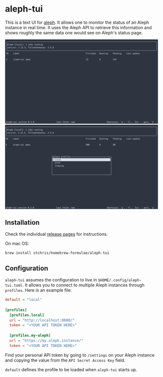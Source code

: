 # aleph-tui

This is a text UI for [aleph](https://www.github.com/alephdata/aleph). It allows one to monitor the status of an Aleph instance in real time. It uses the Aleph API to retrieve this information and shows roughly the same data one would see on Aleph's status page.

![aleph-tui](aleph-tui.png)
![aleph-tui with profile selection menu open](aleph-tui-profile-selector.png)

## Installation

Check the individual [release pages](https://github.com/stchris/aleph-tui/releases) for instructions.

On mac OS:

```sh
brew install stchris/homebrew-formulae/aleph-tui
```

## Configuration

`aleph-tui` assumes the configuration to live in `$HOME/.config/aleph-tui.toml`. It allows you to connect to multiple Aleph instances through `profiles`. Here is an example file:

```toml
default = "local"

[profiles]
  [profiles.local]
  url = "http://localhost:8080/"
  token = "<YOUR API TOKEN HERE>"

  [profiles.my-aleph]
  url = "https://my.aleph.instance/"
  token = "<YOUR API TOKEN HERE>"
```

Find your personal API token by going to `/settings` on your Aleph instance and copying the value from the `API Secret Access Key` field.

`default` defines the profile to be loaded when `aleph-tui` starts up.
